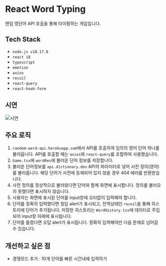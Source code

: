 # React Word Typing

랜덤 영단어 API 호출을 통해 타이핑하는 게임입니다.

## Tech Stack

- `node.js v18.17.0`
- `react 18`
- `typescript`
- `emotion`
- `axios`
- `recoil`
- `react-query`
- `react-hook-form`

## 시연

![시연](https://github.com/hjhj97/react-word-typing/assets/37234431/4b950016-c008-4df4-af73-e5a2199cb883)

## 주요 로직

1. `random-word-api.herokuapp.com`에서 API를 호출하여 임의의 영어 단어 하나를 불러옵니다. API를 호출할 때는 `axios`와 `react-query`를 조합하여 사용했습니다.
2. `Game.tsx`에 `wordRes`에 불러온 단어 정보를 저장합니다.
3. 불러온 단어정보를 `api.dictionary.dev` API의 파라미터로 넣어 사전 정의(영어)를 불러옵니다. 해당 단어가 사전에 등재되어 있지 않을 경우 404 에러를 반환받습니다.
4. 사전 정의를 정상적으로 불러왔다면 단어와 함께 화면에 표시합니다. 정의를 불러오지 못했다면 표시하지 않습니다.
5. 사용자는 화면에 표시된 단어를 input창에 오타없이 입력해야 합니다.
6. 단어를 정확히 입력했다면 정답 alert가 표시되고, 전역상태인 `recoil`을 통해 히스토리에 단어가 추가됩니다. 저장한 히스토리는 `WordHistory.tsx`에 데이터로 주입되어 input창 아래에 표시됩니다.
7. 단어를 틀렸다면 오답 alert가 표시됩니다. 정확히 입력해야만 다음 문제로 넘어갈 수 있습니다.

## 개선하고 싶은 점

- 경쟁모드 추가 : 10개 단어를 빠른 시간내에 입력하기
